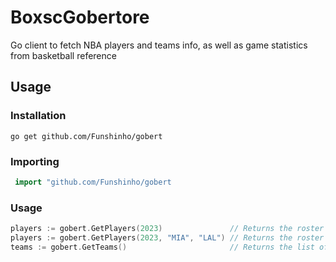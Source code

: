 # BoxscGobertore

Go client to fetch NBA players and teams info, as well as game statistics from basketball reference

## Usage

### Installation

```shell
go get github.com/Funshinho/gobert
```

### Importing

```go
 import "github.com/Funshinho/gobert
```

### Usage

```go
players := gobert.GetPlayers(2023)               // Returns the roster for all teams
players := gobert.GetPlayers(2023, "MIA", "LAL") // Returns the roster for the given teams
teams := gobert.GetTeams()                       // Returns the list of teams
```
